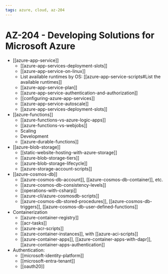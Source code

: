```yaml
---
tags: azure, cloud, az-204
---
```


# AZ-204 - Developing Solutions for Microsoft Azure

- [[azure-app-service]]
  - [[azure-app-services-deployment-slots]]
  - [[azure-app-service-on-linux]]
  - List available runtimes by OS: [[azure-app-service-scripts#List the available runtimes]]
  - [[azure-app-service-plan]]
  - [[azure-app-service-authentication-and-authorization]]
  - [[configuring-azure-app-services]]
  - [[azure-app-service-autoscale]]
  - [[azure-app-services-deployment-slots]]
- [[azure-functions]]
  - [[azure-functions-vs-azure-logic-apps]]
  - [[azure-functions-vs-webjobs]]
  - Scaling
  - Development
  - [[azure-durable-functions]]
- [[azure-blob-storage]]
  - [[static-website-hosting-with-azure-storage]]
  - [[azure-blob-storage-tiers]]
  - [[azure-blob-storage-lifecycle]]
  - [[azure-storage-account-scripts]]
- [[azure-cosmos-db]]
  - [[azure-cosmos-db-account]], [[azure-cosmos-db-container]], etc.
  - [[azure-cosmos-db-consistency-levels]]
  - [[operations-with-csharp]]
  - [[azure-cli/azure-cosmosdb-scripts]]
  - [[azure-cosmos-db-stored-procedures]], [[azure-cosmos-db-triggers]], [[azure-cosmos-db-user-defined-functions]]
- Containerization
  - [[azure-container-registry]]
  - [[acr-tasks]]
  - [[azure-acr-scripts]]
  - [[azure-container-instances]], with [[azure-aci-scripts]]
  - [[azure-container-apps]], [[azure-container-apps-with-dapr]], [[azure-container-apps-authentication]]
- Authentication:
  - [[microsoft-identity-platform]]
  - [[microsoft-entra-tenant]]
  - [[oauth20]]
